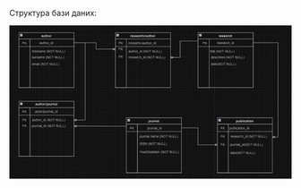 Структура бази даних:

![image](https://github.com/CherednykKostiantyn/Database/blob/main/rgr/%D1%81%D1%85%D0%B5%D0%BC%D0%B0.png)
